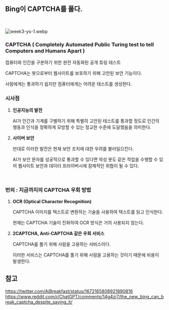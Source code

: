 ## Bing이 CAPTCHA를 풀다.

<br/>

![week3-ys-1.webp](imgs%2Fweek3-ys-1.webp)

### CAPTCHA ( Completely Automated Public Turing test to tell Computers and Humans Apart )

컴퓨터와 인간을 구분하기 위한 완전 자동화된 공개 튜링 테스트

CAPTCHA는 봇으로부터 웹사이트를 보호하기 위해 고안된 보안 기능이다.

사람에게는 통과하기 쉽지만 컴퓨터에게는 어려운 테스트를 생성한다.

### 시사점

1.  **인공지능의 발전**

    AI가 인간과 기계를 구별하기 위해 특별히 고안된 테스트를 통과할 정도로 인간의 행동과 인식을 정확하게 모방할 수 있는 정교한 수준에 도달했음을 의미한다.


2.  **사이버 보안**

    반대로 이러한 발전은 현재 보안 조치에 대한 우려를 불러일으킨다.

    AI가 보안 문자를 성공적으로 통과할 수 있다면 악성 봇도 같은 작업을 수행할 수 있어 웹사이트 보안과 데이터 프라이버시에 잠재적인 위협이 될 수 있다.

<br/>

### 번외 : 지금까지의 CAPTCHA 우회 방법

1.  **OCR (Optical Character Recognition)**

    CAPTCHA 이미지를 텍스트로 변환하는 기술을 사용하여 텍스트를 읽고 인식한다.

    현재는 CAPTCHA 기술이 진화하여 OCR 방식은 거의 사용되지 않는다.


2.  **2CAPTCHA, Anti-CAPTCHA 같은 우회 서비스**

       CAPTCHA를 풀기 위해 사람을 고용하는 서비스이다.

       이러한 서비스는 CAPTCHA를 풀기 위해 사람을 고용하는 것이기 때문에 비용이 발생한다.


## 참고

https://twitter.com/AiBreakfast/status/1672165808921890816
https://www.reddit.com/r/ChatGPT/comments/14g4zj7/the_new_bing_can_break_captcha_despite_saying_it/
